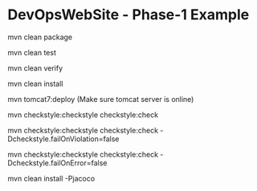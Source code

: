 # DevOpsWebSite - Phase-1 Example

mvn clean package

mvn clean test

mvn clean verify

mvn clean install

mvn tomcat7:deploy (Make sure tomcat server is online)

mvn checkstyle:checkstyle checkstyle:check

mvn checkstyle:checkstyle checkstyle:check -Dcheckstyle.failOnViolation=false

mvn checkstyle:checkstyle checkstyle:check -Dcheckstyle.failOnError=false

mvn clean install -Pjacoco


